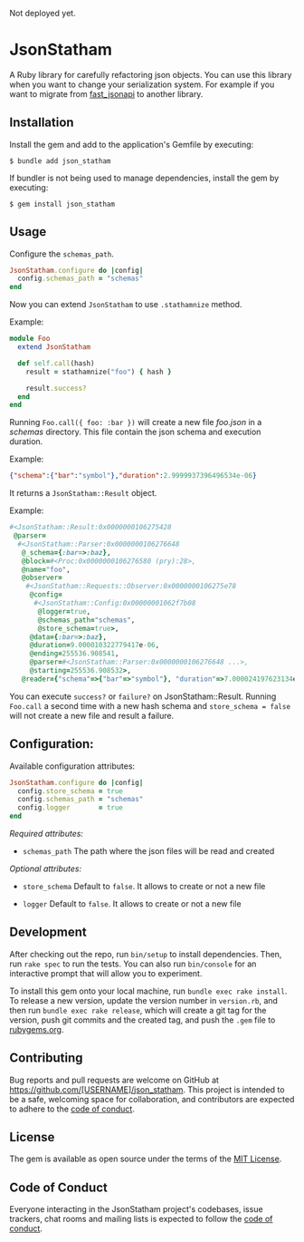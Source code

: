 Not deployed yet.

# JsonStatham

A Ruby library for carefully refactoring json objects.
You can use this library when you want to change your serialization system.
For example if you want to migrate from [fast_jsonapi](https://github.com/Netflix/fast_jsonapi) to another library.

## Installation

Install the gem and add to the application's Gemfile by executing:

    $ bundle add json_statham

If bundler is not being used to manage dependencies, install the gem by executing:

    $ gem install json_statham

## Usage

Configure the `schemas_path`.

```ruby
JsonStatham.configure do |config|
  config.schemas_path = "schemas"
end
```

Now you can extend `JsonStatham` to use `.stathamnize` method.

Example:

```ruby
module Foo
  extend JsonStatham

  def self.call(hash)
    result = stathamnize("foo") { hash }

    result.success?
  end
end
```

Running `Foo.call({ foo: :bar })` will create a new file *foo.json* in a *schemas* directory. This file contain the json schema and execution duration.

Example:

```json
{"schema":{"bar":"symbol"},"duration":2.9999937396496534e-06}
```

It returns a `JsonStatham::Result` object.

Example:

```ruby
#<JsonStatham::Result:0x0000000106275428
 @parser=
  #<JsonStatham::Parser:0x0000000106276648
   @_schema={:bar=>:baz},
   @block=#<Proc:0x0000000106276580 (pry):28>,
   @name="foo",
   @observer=
    #<JsonStatham::Requests::Observer:0x0000000106275e78
     @config=
      #<JsonStatham::Config:0x00000001062f7b08
       @logger=true,
       @schemas_path="schemas",
       @store_schema=true>,
     @data={:bar=>:baz},
     @duration=9.000010322779417e-06,
     @ending=255536.908541,
     @parser=#<JsonStatham::Parser:0x0000000106276648 ...>,
     @starting=255536.908532>,
   @reader={"schema"=>{"bar"=>"symbol"}, "duration"=>7.000024197623134e-06}>>
```

You can execute `success?` or `failure?` on JsonStatham::Result.
Running `Foo.call` a second time with a new hash schema and `store_schema = false` will not create a new file and result a failure.

## Configuration:

Available configuration attributes:

```ruby
JsonStatham.configure do |config|
  config.store_schema = true
  config.schemas_path = "schemas"
  config.logger       = true
end
```

*Required attributes:*

- `schemas_path` The path where the json files will be read and created

*Optional attributes:*

- `store_schema` Default to `false`. It allows to create or not a new file

- `logger` Default to `false`. It allows to create or not a new file

## Development

After checking out the repo, run `bin/setup` to install dependencies. Then, run `rake spec` to run the tests. You can also run `bin/console` for an interactive prompt that will allow you to experiment.

To install this gem onto your local machine, run `bundle exec rake install`. To release a new version, update the version number in `version.rb`, and then run `bundle exec rake release`, which will create a git tag for the version, push git commits and the created tag, and push the `.gem` file to [rubygems.org](https://rubygems.org).

## Contributing

Bug reports and pull requests are welcome on GitHub at https://github.com/[USERNAME]/json_statham. This project is intended to be a safe, welcoming space for collaboration, and contributors are expected to adhere to the [code of conduct](https://github.com/[USERNAME]/json_statham/blob/master/CODE_OF_CONDUCT.md).

## License

The gem is available as open source under the terms of the [MIT License](https://opensource.org/licenses/MIT).

## Code of Conduct

Everyone interacting in the JsonStatham project's codebases, issue trackers, chat rooms and mailing lists is expected to follow the [code of conduct](https://github.com/[USERNAME]/json_statham/blob/master/CODE_OF_CONDUCT.md).
